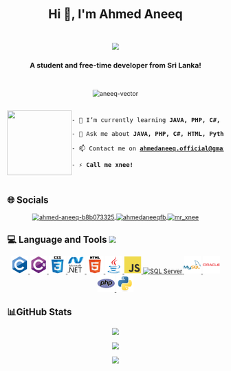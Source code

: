 <h1 align="center">Hi 👋, I'm Ahmed Aneeq</h1>
<br/>
<p align="center">
 <img src="https://readme-typing-svg.herokuapp.com/?lines=Welcome+to+my+GitHub+Profile!&center=true&width=360&height=30">
</p>
<h3 align="center">A student and free-time developer from Sri Lanka!</h3>
<br/>
<p align="center">
  <img src="https://komarev.com/ghpvc/?username=aneeq-vector&label=Profile%20views&color=0e75b6&style=plastic" alt="aneeq-vector" />
</p>
<br/>

<div>
<img align="left" src="https://tenor.com/view/programmers-go-internet-technologists-researching-technologist-gif-3757206632821927062.gif" height="150" width="150">
</div>

<pre>
- 🌱 I’m currently learning <b>JAVA, PHP, C#, HTML, Python</b><br/>
- 💬 Ask me about <b>JAVA, PHP, C#, HTML, Python</b><br/>
- 📫 Contact me on <a href="mailto:ahmedaneeq.official@gmail.com"><b>ahmedaneeq.official@gmail.com</b></a><br/>
- ⚡ <b>Call me xnee!</b>
</pre>
<br/>

## 🌐 Socials
<p align="center">
  <a href="https://linkedin.com/in/ahmed-aneeq-b8b073325" target="blank">
    <img align="center" src="https://raw.githubusercontent.com/rahuldkjain/github-profile-readme-generator/master/src/images/icons/Social/linked-in-alt.svg" alt="ahmed-aneeq-b8b073325" height="30" width="40" />
  </a>
  <a href="https://fb.com/ahmedaneeqfb" target="blank">
    <img align="center" src="https://raw.githubusercontent.com/rahuldkjain/github-profile-readme-generator/master/src/images/icons/Social/facebook.svg" alt="ahmedaneeqfb" height="30" width="40" />
  </a>
  <a href="https://instagram.com/mr_xnee" target="blank">
    <img align="center" src="https://raw.githubusercontent.com/rahuldkjain/github-profile-readme-generator/master/src/images/icons/Social/instagram.svg" alt="mr_xnee" height="30" width="40" />
  </a>
</p>

## 💻 Language and Tools <img src = "https://media2.giphy.com/media/QssGEmpkyEOhBCb7e1/giphy.gif?cid=ecf05e47a0n3gi1bfqntqmob8g9aid1oyj2wr3ds3mg700bl&rid=giphy.gif" width = 25px> 
<p align="center">
  <a href="https://www.cprogramming.com/" target="_blank" rel="noreferrer">
    <img src="https://raw.githubusercontent.com/devicons/devicon/master/icons/c/c-original.svg" alt="C" width="40" height="40" />
  </a>
  <a href="https://www.w3schools.com/cs/" target="_blank" rel="noreferrer">
    <img src="https://raw.githubusercontent.com/devicons/devicon/master/icons/csharp/csharp-original.svg" alt="C#" width="40" height="40" />
  </a>
  <a href="https://www.w3schools.com/css/" target="_blank" rel="noreferrer">
    <img src="https://raw.githubusercontent.com/devicons/devicon/master/icons/css3/css3-original-wordmark.svg" alt="CSS3" width="40" height="40" />
  </a>
  <a href="https://dotnet.microsoft.com/" target="_blank" rel="noreferrer">
    <img src="https://raw.githubusercontent.com/devicons/devicon/master/icons/dot-net/dot-net-original-wordmark.svg" alt="Dotnet" width="40" height="40" />
  </a>
  <a href="https://www.w3.org/html/" target="_blank" rel="noreferrer">
    <img src="https://raw.githubusercontent.com/devicons/devicon/master/icons/html5/html5-original-wordmark.svg" alt="HTML5" width="40" height="40" />
  </a>
  <a href="https://www.java.com" target="_blank" rel="noreferrer">
    <img src="https://raw.githubusercontent.com/devicons/devicon/master/icons/java/java-original.svg" alt="Java" width="40" height="40" />
  </a>
  <a href="https://developer.mozilla.org/en-US/docs/Web/JavaScript" target="_blank" rel="noreferrer">
    <img src="https://raw.githubusercontent.com/devicons/devicon/master/icons/javascript/javascript-original.svg" alt="JavaScript" width="40" height="40" />
  </a>
  <a href="https://www.microsoft.com/en-us/sql-server" target="_blank" rel="noreferrer">
    <img src="https://www.svgrepo.com/show/303229/microsoft-sql-server-logo.svg" alt="SQL Server" width="40" height="40" />
  </a>
  <a href="https://www.mysql.com/" target="_blank" rel="noreferrer">
    <img src="https://raw.githubusercontent.com/devicons/devicon/master/icons/mysql/mysql-original-wordmark.svg" alt="MySQL" width="40" height="40" />
  </a>
  <a href="https://www.oracle.com/" target="_blank" rel="noreferrer">
    <img src="https://raw.githubusercontent.com/devicons/devicon/master/icons/oracle/oracle-original.svg" alt="Oracle" width="40" height="40" />
  </a>
  <a href="https://www.php.net" target="_blank" rel="noreferrer">
    <img src="https://raw.githubusercontent.com/devicons/devicon/master/icons/php/php-original.svg" alt="PHP" width="40" height="40" />
  </a>
  <a href="https://www.python.org" target="_blank" rel="noreferrer">
    <img src="https://raw.githubusercontent.com/devicons/devicon/master/icons/python/python-original.svg" alt="Python" width="40" height="40" />
  </a>
</p>

## 📊GitHub Stats
<p align = "center"
  
![](https://github-readme-stats.vercel.app/api?username=Aneeq-vector&theme=radical&hide_border=false&include_all_commits=false&count_private=false)<br/>

<p align = "center"
  
![](https://github-readme-streak-stats.herokuapp.com/?user=Aneeq-vector&theme=radical&hide_border=false)<br/>

<p align = "center"
  
![](https://github-readme-stats.vercel.app/api/top-langs/?username=Aneeq-vector&theme=radical&hide_border=false&include_all_commits=false&count_private=false&layout=compact)
</p>

